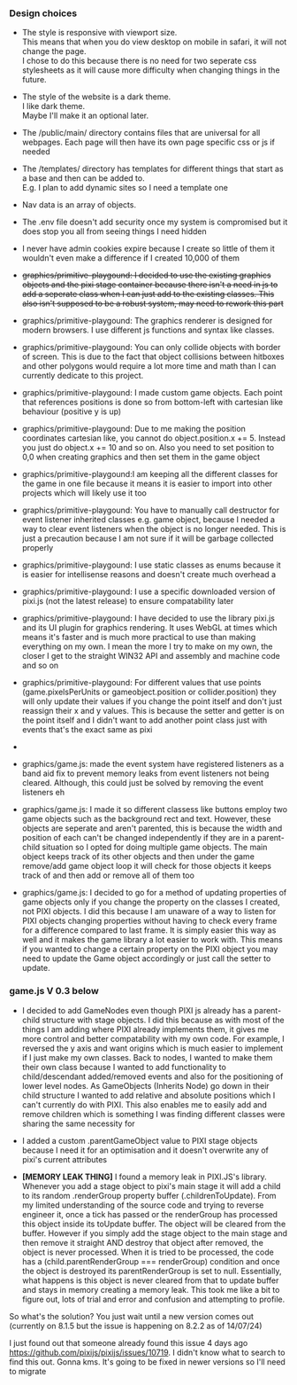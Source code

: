 ### Design choices
- The style is responsive with viewport size.  
This means that when you do view desktop on mobile in safari, it will not change the page.  
I chose to do this because there is no need for two seperate css stylesheets as it will cause more difficulty when changing things in the future.

- The style of the website is a dark theme.  
I like dark theme.  
Maybe I'll make it an optional later.

- The /public/main/ directory contains files that are universal for all webpages. Each page will then have its own page specific css or js if needed

- The /templates/ directory has templates for different things that start as a base and then can be added to.  
E.g. I plan to add dynamic sites so I need a template one

- Nav data is an array of objects.

- The .env file doesn't add security once my system is compromised but it does stop you all from seeing things I need hidden

- I never have admin cookies expire because I create so little of them it wouldn't even make a difference if I created 10,000 of them

- ~~graphics/primitive-playgound: I decided to use the existing graphics objects and the pixi stage container because there isn't a need in js to add a seperate class when I can just add to the existing classes. This also isn't supposed to be a robust system, may need to rework this part~~

- graphics/primitive-playgound: The graphics renderer is designed for modern browsers. I use different js functions and syntax like classes.

- graphics/primitive-playgound: You can only collide objects with border of screen. This is due to the fact that object collisions between hitboxes and other polygons would require a lot more time and math than I can currently dedicate to this project. 

- graphics/primitive-playgound: I made custom game objects. Each point that references positions is done so from bottom-left with cartesian like behaviour (positive y is up)

- graphics/primitive-playgound: Due to me making the position coordinates cartesian like, you cannot do object.position.x += 5. Instead you just do object.x += 10 and so on. Also you need to set position to 0,0 when creating graphics and then set them in the game object 

- graphics/primitive-playgound:I am keeping all the different classes for the game in one file because it means it is easier to import into other projects which will likely use it too

- graphics/primitive-playgound: You have to manually call destructor for event listener inherited classes e.g. game object, because I needed a way to clear event listeners when the object is no longer needed. This is just a precaution because I am not sure if it will be garbage collected properly

- graphics/primitive-playgound: I use static classes as enums because it is easier for intellisense reasons and doesn't create much overhead
a
- graphics/primitive-playgound: I use a specific downloaded version of pixi.js (not the latest release) to ensure compatability later 

- graphics/primitive-playgound: I have decided to use the library pixi.js and its UI plugin for graphics rendering. It uses WebGL at times which means it's faster and is much more practical to use than making everything on my own. I mean the more I try to make on my own, the closer I get to the straight WIN32 API and assembly and machine code and so on

- graphics/primitive-playgound: For different values that use points (game.pixelsPerUnits or gameobject.position or collider.position) they will only update their values if you change the point itself and don't just reassign their x and y values. This is because the setter and getter is on the point itself and I didn't want to add another point class just with events that's the exact same as pixi
- 
- graphics/game.js: made the event system have registered listeners as a band aid fix to prevent memory leaks from event listeners not being cleared. Although, this could just be solved by removing the event listeners eh

- graphics/game.js: I made it so different classess like buttons employ two game objects such as the background rect and text. However, these objects are seperate and aren't parented, this is because the width and position of each can't be changed independently if they are in a parent-child situation so I opted for doing multiple game objects. The main object keeps track of its other objects and then under the game remove/add game object loop it will check for those objects it keeps track of and then add or remove all of them too

- graphics/game.js: I decided to go for a method of updating properties of game objects only if you change the property on the classes I created, not PIXI objects. I did this because I am unaware of a way to listen for PIXI objects changing properties without having to check every frame for a difference compared to last frame. It is simply easier this way as well and it makes the game library a lot easier to work with. This means if you wanted to change a certain property on the PIXI object you may need to update the Game object accordingly or just call the setter to update. 

### game.js V 0.3 below

- I decided to add GameNodes even though PIXI js already has a parent-child structure with stage objects. I did this because as with most of the things I am adding where PIXI already implements them, it gives me more control and better compatability with my own code. For example, I reversed the y axis and want origins which is much easier to implement if I just make my own classes. Back to nodes, I wanted to make them their own class because I wanted to add functionality to child/descendant added/removed events and also for the positioning of lower level nodes. As GameObjects (Inherits Node) go down in their child structure I wanted to add relative and absolute positions which I can't currently do with PIXI. This also enables me to easily add and remove children which is something I was finding different classes were sharing the same necessity for

- I added a custom .parentGameObject value to PIXI stage objects because I need it for an optimisation and it doesn't overwrite any of pixi's current attributes

- **[MEMORY LEAK THING]** I found a memory leak in PIXI.JS's library.  Whenever you add a stage object to pixi's main stage it will add a child to its random .renderGroup property buffer (.childrenToUpdate). From my limited understanding of the source code and trying to reverse engineer it, once a tick has passed or the renderGroup has processed this object inside its toUpdate buffer. The object will be cleared from the buffer. However if you simply add the stage object to the main stage and then remove it straight AND destroy that object after removed, the object is never processed. When it is tried to be processed, the code has a (child.parentRenderGroup === renderGroup) condition and once the object is destroyed its parentRenderGroup is set to null. Essentially, what happens is this object is never cleared from that to update buffer and stays in memory creating a memory leak. This took me like a bit to figure out, lots of trial and error and confusion and attempting to profile.

So what's the solution? You just wait until a new version comes out (currently on 8.1.5 but the issue is happening on 8.2.2 as of 14/07/24)

I just found out that someone already found this issue 4 days ago https://github.com/pixijs/pixijs/issues/10719. I didn't know what to search to find this out. Gonna kms. It's going to be fixed in newer versions so I'll need to migrate